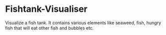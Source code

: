 # Fishtank-Visualiser
Visualize a fish tank. It contains various elements like seaweed, fish, hungry fish
that will eat other fish and bubbles etc.
